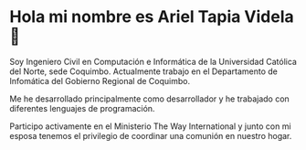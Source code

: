 # Hola mi nombre es Ariel Tapia Videla 👋

Soy Ingeniero Civil en Computación e Informática de la Universidad Católica del Norte, sede Coquimbo.
Actualmente trabajo en el Departamento de Infomática del Gobierno Regional de Coquimbo.

Me he desarrollado principalmente como desarrollador y he trabajado con diferentes lenguajes de programación. 

Participo activamente en el Ministerio The Way International y junto con mi esposa tenemos el privilegio de coordinar una comunión en nuestro hogar.


<!--
**Artavi7/artavi7** is a ✨ _special_ ✨ repository because its `README.md` (this file) appears on your GitHub profile.

Here are some ideas to get you started:

- 🔭 I’m currently working on ...
- 🌱 I’m currently learning ...
- 👯 I’m looking to collaborate on ...
- 🤔 I’m looking for help with ...
- 💬 Ask me about ...
- 📫 How to reach me: ...
- 😄 Pronouns: ...
- ⚡ Fun fact: ...
-->
